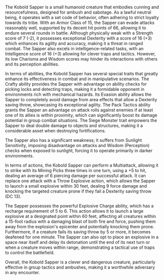 The Kobold Sapper is a small humanoid creature that embodies cunning and resourcefulness, designed for ambush and sabotage. As a lawful neutral being, it operates with a set code of behavior, often adhering to strict loyalty towards its tribe. With an Armor Class of 15, the Sapper can evade attacks reasonably well, supported by its decent hit points of 66, allowing it to endure several rounds in battle. Although physically weak with a Strength score of 7 (-2), it possesses exceptional Dexterity with a score of 16 (+3) which enhances its agility and accuracy, making it a threat in ranged combat. The Sapper also excels in intelligence-related tasks, with an Intelligence score of 16 (+3) allowing for clever traps and tactics. However, its low Charisma and Wisdom scores may hinder its interactions with others and its perception abilities.

In terms of abilities, the Kobold Sapper has several special traits that greatly enhance its effectiveness in combat and in manipulative scenarios. The Crafty ability provides the Sapper with advantage on ability checks for picking locks and detecting traps, making it a formidable opponent in environments rich with mechanical hazards. Its Evasion ability allows the Sapper to completely avoid damage from area effects that allow a Dexterity saving throw, showcasing its exceptional agility. The Pack Tactics ability grants the Sapper an advantage on attack rolls against enemies if at least one of its allies is within proximity, which can significantly boost its damage potential in group combat situations. The Siege Monster trait empowers the Sapper to deal double damage to objects and structures, making it a considerable asset when destroying fortifications.

The Sapper also has a significant weakness; it suffers from Sunlight Sensitivity, imposing disadvantage on attacks and Wisdom (Perception) checks when exposed to sunlight, forcing it to operate primarily in darker environments. 

In terms of actions, the Kobold Sapper can perform a Multiattack, allowing it to strike with its Mining Picks three times in one turn, using a +5 to hit, dealing an average of 6 piercing damage per successful attack. It can replace one attack with a Throw Explosive action, which allows the Sapper to launch a small explosive within 30 feet, dealing 9 force damage and knocking the targeted creature prone if they fail a Dexterity saving throw (DC 13). 

The Sapper possesses the powerful Explosive Charge ability, which has a recharge requirement of 5 to 6. This action allows it to launch a large explosive at a designated point within 60 feet, affecting all creatures within a 15-foot radius with a damaging blast of both fire and force, pushing them away from the explosion's epicenter and potentially knocking them prone. Furthermore, if a creature fails its saving throw by 5 or more, it becomes deafened for one minute. The Sapper can also opt to place an explosive in a space near itself and delay its detonation until the end of its next turn or when a creature moves within range, demonstrating a tactical use of traps to control the battlefield.

Overall, the Kobold Sapper is a clever and dangerous creature, particularly effective in group tactics and ambushes, making it a worthwhile adversary in any encounter.
